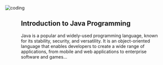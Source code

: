 
  <img src="https://cdn.dribbble.com/users/1292677/screenshots/6139167/avento.gif" alt="coding" style="max-width: 20%; height: auto;">
  <div style="max-width: 500px; margin-left: 50px;">
    <h2>Introduction to Java Programming</h2>
    <p>Java is a popular and widely-used programming language, known for its stability, security, and versatility. It is an object-oriented language that enables developers to create a wide range of applications, from mobile and web applications to enterprise software and games...</p>
  </div>
</div>
